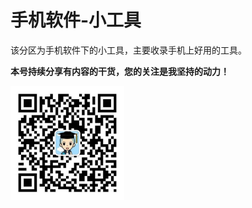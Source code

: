 # 手机软件-小工具

该分区为手机软件下的小工具，主要收录手机上好用的工具。

**本号持续分享有内容的干货，您的关注是我坚持的动力！**

<img src="./../../../_assets/clip_image002.jpg" alt="img" style="zoom:33%;" />